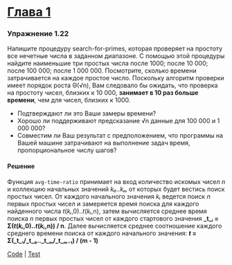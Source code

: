 # [Глава 1](./index.md#Глава-1-Построение-абстракций-с-помощью-процедур)

### Упражнение 1.22
Напишите процедуру search-for-primes, которая проверяет на простоту все нечетные числа в заданном диапазоне. С помощью этой процедуры найдите наименьшие три простых числа после 1000; после 10 000; после 100 000; после 1 000 000. Посмотрите, сколько времени затрачивается на каждое простое число. Поскольку алгоритм проверки имеет порядок роста Θ(√n), Вам следовало бы ожидать, что проверка на простоту чисел, близких к 10 000, **занимает в 10 раз больше времени**, чем для чисел, близких к 1000.
- Подтверждают ли это Ваши замеры времени?
- Хорошо ли поддерживают предсказание √n данные для 100 000 и 1 000 000?
- Совместим ли Ваш результат с предположением, что программы на Вашей машине затрачивают на выполнение задач время, пропорциональное числу шагов?

#### Решение
Функция `avg-time-ratio` принимает на вход количество искомых чисел _n_ и коллекцию начальных значений _k₀_.._kₘ_ от которых будет вестись поиск простых чисел. От каждого начального значения _kᵢ_ ведется поиск _n_ первых простых чисел и замеряется время поиска для каждого найденного числа _t_(_kᵢ_,0).._t_(_kᵢ_,n), затем вычисляется среднее время поиска _n_ первых простых чисел от каждого стартового значения **_t_ᵢ = Σ(_t_(_kᵢ_,0).._t_(_kᵢ_,n)) / n**. Далее вычисляется среднее соотношение каждого среднего времени поиска от каждого начального значения: **_t_ = Σ(_t_₁/_t_₀.._t_ₘ/_t_ₘ₋₁) / (m - 1)**

[Code](../src/sicp/chapter01/1_22.clj) | [Test](../test/sicp/chapter01/1_22_test.clj)
